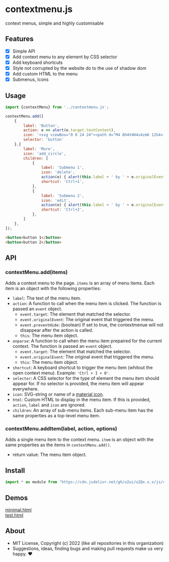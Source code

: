 # contextmenu.js
context menus, simple and highly customisable

## Features

- [x] Simple API
- [x] Add context menu to any element by CSS selector
- [x] Add keyboard shortcuts
- [x] Style not corrupted by the website do to the use of shadow dom
- [x] Add custom HTML to the menu
- [x] Submenus, Icons

## Usage

```js
import {contextMenu} from '../contextmenu.js';

contextMenu.add([
    {
        label: 'Button',
        action: e => alert(e.target.textContent),
        icon: '<svg viewBox="0 0 24 24"><path d="M4 8h4V4H4v4zm6 12h4v-4h-4v4zm-6 0h4v-4H4v4zm0-6h4v-4H4v4zm6 0h4v-4h-4v4zm6-10v4h4V4h-4zm-6 4h4V4h-4v4zm6 6h4v-4h-4v4zm0 6h4v-4h-4v4z"/></svg>',
        selector: 'button'
    },{
        label: 'More',
        icon: 'add_circle',
        children: [
            {
                label: 'Submenu 1',
                icon: 'delete',
                action(e) { alert(this.label + ' by ' + e.originalEvent.type) },
                shortcut: 'Ctrl+1',
            },
            {
                label: 'Submenu 2',
                icon: 'edit',
                action(e) { alert(this.label + ' by ' + e.originalEvent.type) },
                shortcut: 'Ctrl+2',
            },
        ]
    },
]);
```

```html
<button>button 1</button>
<button>button 2</button>
```

## API

### contextMenu.add(items)
Adds a context menu to the page. `items` is an array of menu items. Each item is an object with the following properties:

- `label`: The text of the menu item.
- `action`: A function to call when the menu item is clicked. The function is passed an `event` 
object.
    - `event.target`: The element that matched the selector.
    - `event.originalEvent`: The original event that triggered the menu.
    - `event.preventHide`: (boolean) If set to true, the contextmenue will not disappear after the action is called.
    - `this`: The menu item object.
- `onparse`: A function to call when the menu item prepaired for the current context. The function is passed an `event` object.
    - `event.target`: The element that matched the selector.
    - `event.originalEvent`: The original event that triggered the menu.
    - `this`: The menu item object.
- `shortcut`: A keyboard shortcut to trigger the menu item (whitout the open context menu). Example: `'Ctrl + I + O'`.
- `selector`: A CSS selector for the type of element the menu item should appear for. If no selector is provided, the menu item will appear everywhere.
- `icon`: SVG-string or name of a [material icon](https://fonts.google.com/icons?icon.style=Rounded).
- `html`: Custom HTML to display in the menu item. If this is provided, `action`, `label` and `icon` are ignored.
- `children`: An array of sub-menu items. Each sub-menu item has the same properties as a top-level menu item.


### contextMenu.addItem(label, action, options)
Adds a single menu item to the context menu. `item` is an object with the same properties as the items in `contextMenu.add()`.

- return value: The menu item object.

## Install

```js
import * as module from "https://cdn.jsdelivr.net/gh/u2ui/u2@x.x.x/js/contextmenu/contextmenu.min.js"
```

## Demos

[minimal.html](http://gcdn.li/u2ui/u2@main/js/contextmenu/tests/minimal.html)  
[test.html](http://gcdn.li/u2ui/u2@main/js/contextmenu/tests/test.html)  

## About

- MIT License, Copyright (c) 2022 <u2> (like all repositories in this organization) <br>
- Suggestions, ideas, finding bugs and making pull requests make us very happy. ♥


